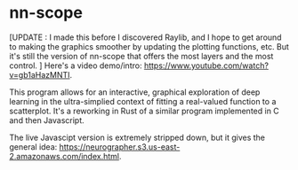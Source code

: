 # nn-scope
[UPDATE : I made this before I discovered Raylib, and I hope to get around to making the graphics smoother by updating the plotting functions, etc. But it's still the version of nn-scope that offers the most layers and the most control. ]
Here's a video demo/intro: https://www.youtube.com/watch?v=gb1aHazMNTI.

This program allows for an interactive, graphical exploration of deep learning in the ultra-simplied context of fitting a real-valued function to a scatterplot. 
It's a reworking in Rust of a similar program implemented in C and then Javascript. 

The live Javascipt version is extremely stripped down, but it gives the general idea: https://neurographer.s3.us-east-2.amazonaws.com/index.html.  
